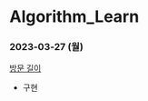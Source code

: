# Algorithm_Learn
### 2023-03-27 (월)
[방문 길이](https://school.programmers.co.kr/learn/courses/30/lessons/49994)
- 구현
